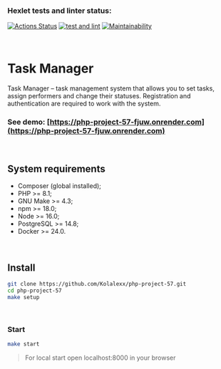 ### Hexlet tests and linter status:
[![Actions Status](https://github.com/Kolalexx/php-project-57/actions/workflows/hexlet-check.yml/badge.svg)](https://github.com/Kolalexx/php-project-57/actions)
[![test and lint](https://github.com/Kolalexx/php-project-57/actions/workflows/testAndLint.yml/badge.svg)](https://github.com/Kolalexx/php-project-57/actions/workflows/testAndLint.yml)
[![Maintainability](https://api.codeclimate.com/v1/badges/23e8575d3e8cf6205d6c/maintainability)](https://codeclimate.com/github/Kolalexx/php-project-57/maintainability)

<br>

# Task Manager
Task Manager – task management system that allows you to set tasks, assign performers and change their statuses. Registration and authentication are required to work with the system.

### See demo: [https://php-project-57-fjuw.onrender.com](https://php-project-57-fjuw.onrender.com)

<br>

## System requirements
* Composer (global installed);
* PHP >= 8.1;
* GNU Make >= 4.3;
* npm >= 18.0;
* Node >= 16.0;
* PostgreSQL >= 14.8;
* Docker >= 24.0.

<br>

## Install
```sh
git clone https://github.com/Kolalexx/php-project-57.git
cd php-project-57
make setup
```

<br>

### Start
```sh
make start
```

> For local start open localhost:8000 in your browser
